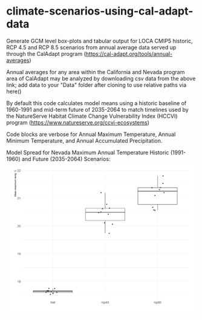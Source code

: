 # climate-scenarios-using-cal-adapt-data
Generate GCM level box-plots and tabular output for LOCA CMIP5 historic, RCP 4.5 and RCP 8.5 scenarios from annual average data served up through the CalAdapt program (https://cal-adapt.org/tools/annual-averages)

Annual averages for any area within the California and Nevada program area of CalAdapt may be analyzed by downloading csv data from the above link; add data to your "Data" folder after cloning to use relative paths via here()

By default this code calculates model means using a historic baseline of 1960-1991 and mid-term future of 2035-2064 to match timelines used by the NatureServe Habitat Climate Change Vulnerability Index (HCCVI) program (https://www.natureserve.org/ccvi-ecosystems)

Code blocks are verbose for Annual Maximum Temperature, Annual Minimum Temperature, and Annual Accumulated Precipitation. 

Model Spread for Nevada Maximum Annual Temperature Historic (1991-1960) and Future (2035-2064) Scenarios: !["Maximum Annual Temperature Historic (1960-1991) vs Future (2035-2064)"](images/TmaxBoxplots.jpg)

